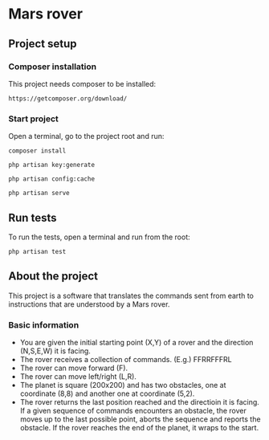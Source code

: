 # Mars rover

## Project setup
### Composer installation
This project needs composer to be installed:
```
https://getcomposer.org/download/
```

### Start project
Open a terminal, go to the project root and run:

```
composer install
```

```
php artisan key:generate
```

```
php artisan config:cache
```

```
php artisan serve
```

## Run tests
To run the tests, open a terminal and run from the root:
```
php artisan test
```

## About the project
This project is a software that translates the commands sent from earth to instructions that are understood by a Mars rover.

### Basic information
- You are given the initial starting point (X,Y) of a rover and the direction (N,S,E,W) it is facing.
- The rover receives a collection of commands. (E.g.) FFRRFFFRL
- The rover can move forward (F).
- The rover can move left/right (L,R).
- The planet is square (200x200) and has two obstacles, one at coordinate (8,8) and another one at coordinate (5,2). 
- The rover returns the last position reached and the directioin it is facing. If a given sequence of commands encounters an obstacle, the rover moves up to the last possible point, aborts the sequence and reports the obstacle. If the rover reaches the end of the planet, it wraps to the start.
